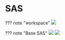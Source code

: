 # SAS

??? note "workspace"
    ![](https://user-images.githubusercontent.com/13688320/212103716-1b817617-fd32-4d40-82c0-324cdc663e68.png)

??? note "Base SAS"
    ![](https://user-images.githubusercontent.com/13688320/212124155-f6ec5833-7249-4997-9ae9-1a48b2be2350.png)
    ![](https://user-images.githubusercontent.com/13688320/212124253-f5622d43-f755-4ccb-8e16-e83df6ebb8a2.png)